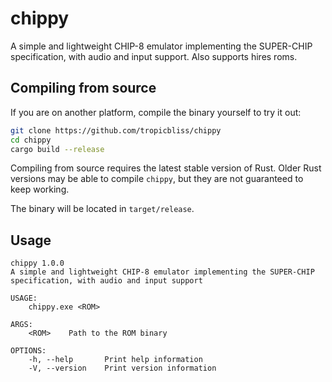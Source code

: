 # chippy

A simple and lightweight CHIP-8 emulator implementing the SUPER-CHIP specification, with audio and input support. Also supports hires roms.

## Compiling from source

If you are on another platform, compile the binary yourself to try it out:

```sh
git clone https://github.com/tropicbliss/chippy
cd chippy
cargo build --release
```

Compiling from source requires the latest stable version of Rust. Older Rust versions may be able to compile `chippy`, but they are not guaranteed to keep working.

The binary will be located in `target/release`.

## Usage

```
chippy 1.0.0
A simple and lightweight CHIP-8 emulator implementing the SUPER-CHIP specification, with audio and input support

USAGE:
    chippy.exe <ROM>

ARGS:
    <ROM>    Path to the ROM binary

OPTIONS:
    -h, --help       Print help information
    -V, --version    Print version information
```
